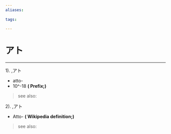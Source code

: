```yaml
---
aliases:
    
tags:
    
---
```


# アト
---
1).
,アト

- atto-
- 10^-18
**( Prefix;)**
> see also: 
            
2).
,アト

- Atto-
**( Wikipedia definition;)**
> see also: 
            